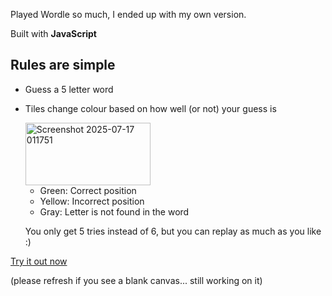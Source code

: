 Played Wordle so much, I ended up with my own version.

Built with **JavaScript**

## Rules are simple 
- Guess a 5 letter word
- Tiles change colour based on how well (or not) your guess is
  
  <img width="200" height="100" alt="Screenshot 2025-07-17 011751" src="https://github.com/user-attachments/assets/e372fcb3-fb8b-4c3f-9ecb-92b3f6964944" />
  
  - Green: Correct position
  - Yellow: Incorrect position
  - Gray: Letter is not found in the word

  You only get 5 tries instead of 6, but you can replay as much as you like :)

[Try it out now](https://maudeux.github.io/kwordle/wordle/) 

(please refresh if you see a blank canvas... still working on it)

